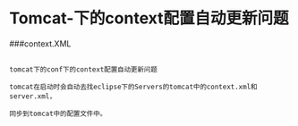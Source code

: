 # Tomcat-下的context配置自动更新问题


###context.XML
```

tomcat下的conf下的context配置自动更新问题

tomcat在启动时会自动去找eclipse下的Servers的tomcat中的context.xml和server.xml，

同步到tomcat中的配置文件中。


```